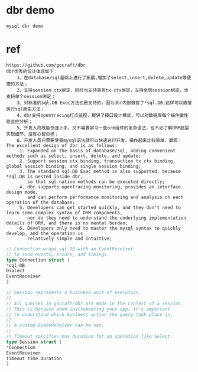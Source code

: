 # dbr demo
    
    mysql dbr demo

# ref
    
    https://github.com/gocraft/dbr
    dbr优秀的设计体现如下：
        1、在database/sql基础上进行了拓展,增加了select,insert,delete,update等便捷的方法；
        2、支持session ctx绑定，同时也支持事务tx ctx绑定，支持全局session绑定，也支持单个session绑定；
        3、对标准的sql.DB Exec方法也是支持的，因为dbr内部嵌套了*sql.DB,这样可以直接执行sql原生方法；
        4、dbr支持opentracing打点监控，提供了接口设计模式，可以对数据库每个操作做性能监控分析；
        5、开发人员既能快速上手，又不需要学习一些orm组件的复杂语法，也不必了解ORM底层实现细节，没有心智负担；
        6、开发人员只需要掌握mysql语法就可以快速进行开发，操作起来比较简单、直观；
    The excellent design of dbr is as follows:
         1. Expanded on the basis of database/sql, adding convenient methods such as select, insert, delete, and update;
         2. Support session ctx binding, transaction tx ctx binding, global session binding, and single session binding;
         3. The standard sql.DB Exec method is also supported, because *sql.DB is nested inside dbr,
            so that sql native methods can be executed directly;
         4. dbr supports opentracing monitoring, provides an interface design mode, 
            and can perform performance monitoring and analysis on each operation of the database;
         5. Developers can get started quickly, and they don't need to learn some complex syntax of ORM components,
            nor do they need to understand the underlying implementation details of ORM, and there is no mental burden;
         6. Developers only need to master the mysql syntax to quickly develop, and the operation is 
            relatively simple and intuitive;

``` go
// Connection wraps sql.DB with an EventReceiver
// to send events, errors, and timings.
type Connection struct {
*sql.DB
Dialect
EventReceiver
}

// Session represents a business unit of execution.
//
// All queries in gocraft/dbr are made in the context of a session.
// This is because when instrumenting your app, it's important
// to understand which business action the query took place in.
//
// A custom EventReceiver can be set.
//
// Timeout specifies max duration for an operation like Select.
type Session struct {
*Connection
EventReceiver
Timeout time.Duration
}
```

